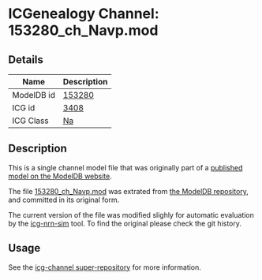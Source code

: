 # ICGenealogy Channel: 153280\_ch\_Navp.mod

## Details

Name | Description
---- | -----------
ModelDB id | [153280](http://senselab.med.yale.edu/ModelDB/ShowModel.cshtml?model=153280)
ICG id | [3408](http://icg.neurotheory.ox.ac.uk/channels/2/3408)
ICG Class | [Na](http://icg.neurotheory.ox.ac.uk/channels/2)

## Description

This is a single channel model file that was originally part of a [published model on the ModelDB website](http://senselab.med.yale.edu/ModelDB/ShowModel.cshtml?model=153280).


The file [153280\_ch\_Navp.mod](153280_ch_Navp.mod) was extrated from [the ModelDB repository](http://senselab.med.yale.edu/ModelDB/ShowModel.cshtml?model=153280), and committed in its original form.

The current version of the file was modified slighly for automatic evaluation by the [icg-nrn-sim](https://github.com/icgenealogy/icg-nrn-sim) tool. To find the original please check the git history.


## Usage

See the [icg-channel super-repository](https://github.com/icgenealogy/icg-channels) for more information.